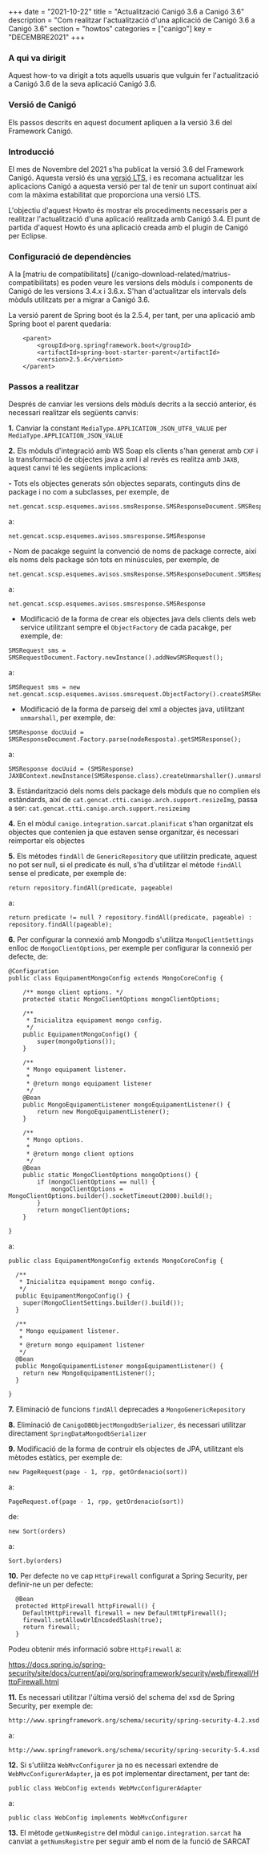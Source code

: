 +++
date        = "2021-10-22"
title       = "Actualització Canigó 3.6 a Canigó 3.6"
description = "Com realitzar l'actualització d'una aplicació de Canigó 3.6 a Canigó 3.6"
section     = "howtos"
categories  = ["canigo"]
key         = "DECEMBRE2021"
+++

### A qui va dirigit

Aquest how-to va dirigit a tots aquells usuaris que vulguin fer l'actualització a Canigó 3.6 de la seva aplicació Canigó 3.6.

### Versió de Canigó

Els passos descrits en aquest document apliquen a la versió 3.6 del Framework Canigó.

### Introducció

El mes de Novembre del 2021 s'ha publicat la versió 3.6 del Framework Canigó. Aquesta versió és una [versió LTS](/canigo/roadmap), i es recomana actualitzar les aplicacions Canigó a aquesta versió per tal de tenir un suport continuat així com la màxima estabilitat que proporciona una versió LTS.

L'objectiu d'aquest Howto és mostrar els procediments necessaris per a realitzar l'actualització d'una aplicació realitzada amb Canigó 3.4. El punt de partida d'aquest Howto és una aplicació creada amb el plugin de Canigó per Eclipse.

### Configuració de dependències

A la [matriu de compatibilitats] (/canigo-download-related/matrius-compatibilitats) es poden veure les versions dels mòduls i components de Canigó de les versions 3.4.x i 3.6.x. S'han d'actualitzar els intervals dels mòduls utilitzats per a migrar a Canigó 3.6.

La versió parent de Spring boot és la 2.5.4, per tant, per una aplicació amb Spring boot el parent quedaria:

```	
	<parent>
		<groupId>org.springframework.boot</groupId>
		<artifactId>spring-boot-starter-parent</artifactId>
		<version>2.5.4</version>
	</parent>
```

### Passos a realitzar 

Després de canviar les versions dels mòduls decrits a la secció anterior, és necessari realitzar els següents canvis:

**1.** Canviar la constant `MediaType.APPLICATION_JSON_UTF8_VALUE` per `MediaType.APPLICATION_JSON_VALUE`

**2.** Els mòduls d'integració amb WS Soap els clients s'han generat amb `CXF` i la transformació de objectes java a xml i al revés es realitza amb `JAXB`, aquest canvi té les següents implicacions:

  **-** Tots els objectes generats són objectes separats, continguts dins de package i no com a subclasses, per exemple, de 
  
  ```
  net.gencat.scsp.esquemes.avisos.smsResponse.SMSResponseDocument.SMSResponse
  ```
  
  a:
  
  ```
  net.gencat.scsp.esquemes.avisos.smsresponse.SMSResponse
  ```
  
  **-** Nom de pacakge seguint la convenció de noms de package correcte, així els noms dels package són tots en minúscules, per exemple, de
  
  ```
  net.gencat.scsp.esquemes.avisos.smsResponse.SMSResponseDocument.SMSResponse
  ```
  
  a: 
  
  ```
  net.gencat.scsp.esquemes.avisos.smsresponse.SMSResponse
  ```

  - Modificació de la forma de crear els objectes java dels clients dels web service utilitzant sempre el `ObjectFactory` de cada pacakge, per exemple, de:

```
SMSRequest sms = SMSRequestDocument.Factory.newInstance().addNewSMSRequest();
```

a:

```
SMSRequest sms = new net.gencat.scsp.esquemes.avisos.smsrequest.ObjectFactory().createSMSRequest();
```

  - Modificació de la forma de parseig del xml a objectes java, utilitzant `unmarshall`, per exemple, de:

```
SMSResponse docUuid = SMSResponseDocument.Factory.parse(nodeResposta).getSMSResponse();
```

a:

```
SMSResponse docUuid = (SMSResponse) JAXBContext.newInstance(SMSResponse.class).createUnmarshaller().unmarshal(nodeResposta);
```

**3.** Estàndarització dels noms dels package dels mòduls que no complien els estàndards, així de `cat.gencat.ctti.canigo.arch.support.resizeImg`, passa a ser: `cat.gencat.ctti.canigo.arch.support.resizeimg`

**4.** En el mòdul `canigo.integration.sarcat.planificat` s'han organitzat els objectes que contenien ja que estaven sense organitzar, és necessari reimportar els objectes

**5.** Els mètodes `findAll` de `GenericRepository` que utilitzin predicate, aquest no pot ser null, si el predicate és null, s'ha d'utilitzar el mètode `findAll` sense el predicate, per exemple de:

```
return repository.findAll(predicate, pageable)
```

a:

```
return predicate != null ? repository.findAll(predicate, pageable) : repository.findAll(pageable);
```

**6.** Per configurar la connexió amb Mongodb s'utilitza `MongoClientSettings` enlloc de `MongoClientOptions`, per exemple per configurar la connexió per defecte, de:

```
@Configuration
public class EquipamentMongoConfig extends MongoCoreConfig {

	/** mongo client options. */
	protected static MongoClientOptions mongoClientOptions;

	/**
	 * Inicialitza equipament mongo config.
	 */
	public EquipamentMongoConfig() {
		super(mongoOptions());
	}

	/**
	 * Mongo equipament listener.
	 *
	 * @return mongo equipament listener
	 */
	@Bean
	public MongoEquipamentListener mongoEquipamentListener() {
		return new MongoEquipamentListener();
	}

	/**
	 * Mongo options.
	 *
	 * @return mongo client options
	 */
	@Bean
	public static MongoClientOptions mongoOptions() {
		if (mongoClientOptions == null) {
			mongoClientOptions = MongoClientOptions.builder().socketTimeout(2000).build();
		}
		return mongoClientOptions;
	}

}
```

a:

```
public class EquipamentMongoConfig extends MongoCoreConfig {

  /**
   * Inicialitza equipament mongo config.
   */
  public EquipamentMongoConfig() {
    super(MongoClientSettings.builder().build());
  }

  /**
   * Mongo equipament listener.
   *
   * @return mongo equipament listener
   */
  @Bean
  public MongoEquipamentListener mongoEquipamentListener() {
    return new MongoEquipamentListener();
  }

}
```

**7.** Eliminació de funcions `findAll` deprecades a `MongoGenericRepository`

**8.** Eliminació de `CanigoDBObjectMongodbSerializer`, és necessari utilitzar directament `SpringDataMongodbSerializer`

**9.** Modificació de la forma de contruir els objectes de JPA, utilitzant els mètodes estàtics, per exemple de:

```
new PageRequest(page - 1, rpp, getOrdenacio(sort))
```

a:

```
PageRequest.of(page - 1, rpp, getOrdenacio(sort))
```

de:

```
new Sort(orders)
```

a:

```
Sort.by(orders)
```

**10.** Per defecte no ve cap `HttpFirewall` configurat a Spring Security, per definir-ne un per defecte:

```
  @Bean
  protected HttpFirewall httpFirewall() {
    DefaultHttpFirewall firewall = new DefaultHttpFirewall();
    firewall.setAllowUrlEncodedSlash(true);
    return firewall;
  }
```

Podeu obtenir més informació sobre `HttpFirewall` a:

https://docs.spring.io/spring-security/site/docs/current/api/org/springframework/security/web/firewall/HttpFirewall.html

**11.** Es necessari utilitzar l'última versió del schema del xsd de Spring Security, per exemple de:

```
http://www.springframework.org/schema/security/spring-security-4.2.xsd
```

a:

```
http://www.springframework.org/schema/security/spring-security-5.4.xsd
```

**12.** Si s'utilitza `WebMvcConfigurer` ja no es necessari extendre de `WebMvcConfigurerAdapter`, ja es pot implementar directament, per tant de:

```
public class WebConfig extends WebMvcConfigurerAdapter
```

a:

```
public class WebConfig implements WebMvcConfigurer
```

**13.** El mètode `getNumRegistre` del mòdul `canigo.integration.sarcat` ha canviat a `getNumsRegistre` per seguir amb el nom de la funció de SARCAT
